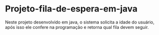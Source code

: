 # Projeto-fila-de-espera-em-java
Neste projeto desenvolvido em java, o sistema solicita a idade do usuário, após isso ele confere na programação e retorna qual fila devem seguir.
